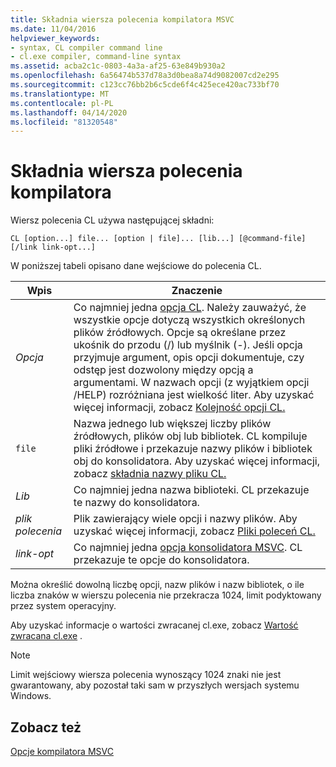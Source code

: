```yaml
---
title: Składnia wiersza polecenia kompilatora MSVC
ms.date: 11/04/2016
helpviewer_keywords:
- syntax, CL compiler command line
- cl.exe compiler, command-line syntax
ms.assetid: acba2c1c-0803-4a3a-af25-63e849b930a2
ms.openlocfilehash: 6a56474b537d78a3d0bea8a74d9082007cd2e295
ms.sourcegitcommit: c123cc76bb2b6c5cde6f4c425ece420ac733bf70
ms.translationtype: MT
ms.contentlocale: pl-PL
ms.lasthandoff: 04/14/2020
ms.locfileid: "81320548"
---
```

# <a name="compiler-command-line-syntax"></a>Składnia wiersza polecenia kompilatora

Wiersz polecenia CL używa następującej składni:

```
CL [option...] file... [option | file]... [lib...] [@command-file] [/link link-opt...]
```

W poniższej tabeli opisano dane wejściowe do polecenia CL.

|Wpis|Znaczenie|
|-----------|-------------|
|*Opcja*|Co najmniej jedna [opcja CL](compiler-options.md). Należy zauważyć, że wszystkie opcje dotyczą wszystkich określonych plików źródłowych. Opcje są określane przez ukośnik do przodu (/) lub myślnik (-). Jeśli opcja przyjmuje argument, opis opcji dokumentuje, czy odstęp jest dozwolony między opcją a argumentami. W nazwach opcji (z wyjątkiem opcji /HELP) rozróżniana jest wielkość liter. Aby uzyskać więcej informacji, zobacz [Kolejność opcji CL.](order-of-cl-options.md)|
|`file`|Nazwa jednego lub większej liczby plików źródłowych, plików obj lub bibliotek. CL kompiluje pliki źródłowe i przekazuje nazwy plików i bibliotek obj do konsolidatora. Aby uzyskać więcej informacji, zobacz [składnia nazwy pliku CL.](cl-filename-syntax.md)|
|*Lib*|Co najmniej jedna nazwa biblioteki. CL przekazuje te nazwy do konsolidatora.|
|*plik polecenia*|Plik zawierający wiele opcji i nazwy plików. Aby uzyskać więcej informacji, zobacz [Pliki poleceń CL.](cl-command-files.md)|
|*link-opt*|Co najmniej jedna [opcja konsolidatora MSVC](linker-options.md). CL przekazuje te opcje do konsolidatora.|

Można określić dowolną liczbę opcji, nazw plików i nazw bibliotek, o ile liczba znaków w wierszu polecenia nie przekracza 1024, limit podyktowany przez system operacyjny.

Aby uzyskać informacje o wartości zwracanej cl.exe, zobacz [Wartość zwracana cl.exe](return-value-of-cl-exe.md) .

> [!NOTE]
> Limit wejściowy wiersza polecenia wynoszący 1024 znaki nie jest gwarantowany, aby pozostał taki sam w przyszłych wersjach systemu Windows.

## <a name="see-also"></a>Zobacz też

[Opcje kompilatora MSVC](compiler-options.md)
